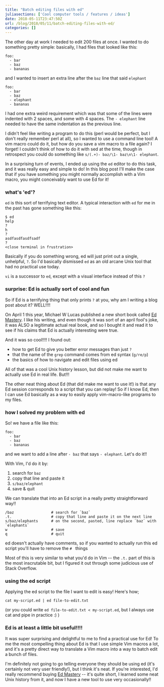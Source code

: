 ```yaml
---
title: "Batch editing files with ed"
juliasections: ['Cool computer tools / features / ideas']
date: 2018-05-11T23:47:50Z
url: /blog/2018/05/11/batch-editing-files-with-ed/
categories: []
---
```


The other day at work I needed to edit 200 files at once. I wanted to do something pretty simple:
basically, I had files that looked like this:

```
foo:
  - bar
  - baz
  - bananas
```

and I wanted to insert an extra line after the `baz` line that said `elephant`

```
foo:
  - bar
  - baz
  - elephant
  - bananas
```

I had one extra weird requirement which was that some of the lines were indented with 2 spaces, and
some with 4 spaces. The `- elephant` line needed to have the same indentation as the previous line.

I didn't feel like writing a program to do this (perl would be perfect, but I don't really remember
perl at all), so I wanted to use a command line tool! A vim macro could do it, but how do you save a
vim macro to a file again? I forget! I couldn't think of how to do it with sed at the time, though
in retrospect you could do something like `s/(.+)- baz/\1- baz\n\1- elephant`.

In a surprising turn of events, I ended up using the `ed` editor to do this task, and it was really
easy and simple to do! In this blog post I'll make the case that if you have something you might
normally accomplish with a Vim macro, you might conceivably want to use Ed for it!

### what's 'ed'?

`ed` is this sort of terrifying text editor. A typical interaction with `ed` for me in the past has
gone something like this:

```
$ ed
help
?
h
?
asdfasdfasdfsadf
?
<close terminal in frustration>
```
Basically if you do something wrong, ed will just print out a single, unhelpful, `?`. So I'd
basically dismissed `ed` as an old arcane Unix tool that had no practical use today.

`vi` is a successor to `ed`, except with a visual interface instead of this `?`

### surprise: Ed is actually sort of cool and fun

So if Ed is a terrifying thing that only prints `?` at you, why am I writing a blog post about it?
WELL!!!!

On April 1 this year, Michael W Lucas published a new short book
called [Ed Mastery](https://www.michaelwlucas.com/tools/ed). I like his writing, and even though it
was sort of an april fool's joke, it was ALSO a legitimate actual real book, and so I bought it and
read it to see if his claims that Ed is actually interesting were true.

And it was so cool!!!! I found out:

* how to get Ed to give you better error messages than just `?`
* that the name of the `grep` command comes from ed syntax (`g/re/p`)
* the basics of how to navigate and edit files using ed

All of that was a cool Unix history lesson, but did not make me want to actually use Ed in real
life. But!!! 

The other neat thing about Ed (that did make me want to use it!) is that any Ed session corresponds to a script that you can replay! So
if I know Ed, then I can use Ed basically as a way to easily apply vim-macro-like programs to my
files.

### how I solved my problem with ed

So! we have a file like this:

```
foo:
  - bar
  - baz
  - bananas
```

and we want to add a line after `- baz` that says `- elephant`. Let's do it!!

With Vim, I'd do it by:

1. search for `baz`
1. copy that line and paste it
1. `s/baz/elephant`
1. save & quit

We can translate that into an Ed script in a really pretty straightforward way!!


```
/baz                 # search for `baz`
.t.                  # copy that line and paste it on the next line
s/baz/elephants      # on the second, pasted, line replace `baz` with `elephants`
w                    # save
q                    # quit
```

ed doesn't actually have comments, so if you wanted to actually run this ed script you'll have to
remove the `# ` things

Most of this is very similar to what you'd do in Vim -- the `.t.` part of this is the most
inscrutable bit, but I figured it out through some judicious use of Stack Overflow.

### using the ed script

Applying the ed script to the file I want to edit is easy! Here's how;

```
cat my-script.ed | ed file-to-edit.txt
```

(or you could write `ed file-to-edit.txt < my-script.ed`, but I always use cat and pipe in practice :) ) 

### Ed is at least a little bit useful!!!!

It was super surprising and delightful to me to find a practical use for Ed! To me the most
compelling thing about Ed is that I use simple Vim macros a lot, and it's a pretty direct way to
translate a Vim macro into a way to batch edit a bunch of files.

I'm definitely not going to go telling everyone they should be using ed (it's certainly not very
user friendly!), but I think it's neat. If
you're interested, I'd really recommend buying [Ed Mastery](https://www.michaelwlucas.com/tools/ed) -- it's quite short, I learned some neat Unix
history from it, and now I have a new tool to use very occasionally!!

